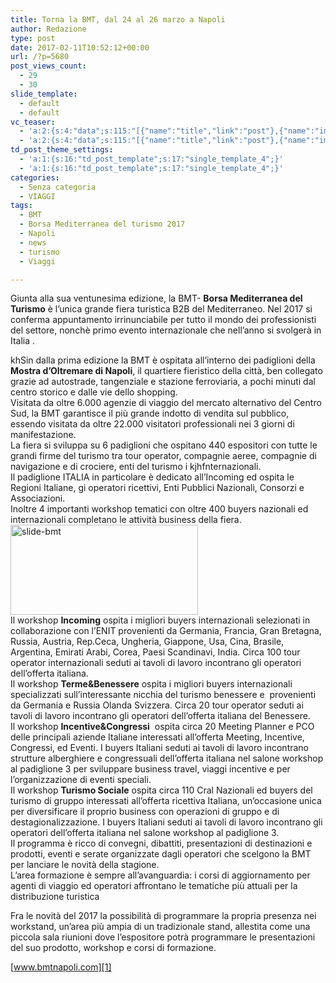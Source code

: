 ```yaml
---
title: Torna la BMT, dal 24 al 26 marzo a Napoli
author: Redazione
type: post
date: 2017-02-11T10:52:12+00:00
url: /?p=5680
post_views_count:
  - 29
  - 30
slide_template:
  - default
  - default
vc_teaser:
  - 'a:2:{s:4:"data";s:115:"[{"name":"title","link":"post"},{"name":"image","image":"featured","link":"none"},{"name":"text","mode":"excerpt"}]";s:7:"bgcolor";s:0:"";}'
  - 'a:2:{s:4:"data";s:115:"[{"name":"title","link":"post"},{"name":"image","image":"featured","link":"none"},{"name":"text","mode":"excerpt"}]";s:7:"bgcolor";s:0:"";}'
td_post_theme_settings:
  - 'a:1:{s:16:"td_post_template";s:17:"single_template_4";}'
  - 'a:1:{s:16:"td_post_template";s:17:"single_template_4";}'
categories:
  - Senza categoria
  - VIAGGI
tags:
  - BMT
  - Borsa Mediterranea del turismo 2017
  - Napoli
  - news
  - turismo
  - Viaggi

---
```

Giunta alla sua ventunesima edizione, la BMT- **Borsa Mediterranea del Turismo** è l’unica grande fiera turistica B2B del Mediterraneo. Nel 2017 si conferma appuntamento irrinunciabile per tutto il mondo dei professionisti del settore, nonchè primo evento internazionale che nell’anno si svolgerà in Italia .

khSin dalla prima edizione la BMT è ospitata all’interno dei padiglioni della **Mostra d’Oltremare di Napoli**, il quartiere fieristico della città, ben collegato grazie ad autostrade, tangenziale e stazione ferroviaria, a pochi minuti dal centro storico e dalle vie dello shopping.  
Visitata da oltre 6.000 agenzie di viaggio del mercato alternativo del Centro Sud, la BMT garantisce il più grande indotto di vendita sul pubblico, essendo visitata da oltre 22.000 visitatori professionali nei 3 giorni di manifestazione.  
La fiera si sviluppa su 6 padiglioni che ospitano 440 espositori con tutte le grandi firme del turismo tra tour operator, compagnie aeree, compagnie di navigazione e di crociere, enti del turismo i kjhfnternazionali.  
Il padiglione ITALIA in particolare è dedicato all’Incoming ed ospita le Regioni Italiane, gi operatori ricettivi, Enti Pubblici Nazionali, Consorzi e Associazioni.  
Inoltre 4 importanti workshop tematici con oltre 400 buyers nazionali ed internazionali completano le attività business della fiera.<img decoding="async" loading="lazy" class="size-medium wp-image-5682 alignleft" src="https://progressonline.it/wp-content/uploads/2017/02/slide-bmt-300x144.jpg" alt="slide-bmt" width="300" height="144" />  
Il workshop **Incoming** ospita i migliori buyers internazionali selezionati in collaborazione con l’ENIT provenienti da Germania, Francia, Gran Bretagna, Russia, Austria, Rep.Ceca, Ungheria, Giappone, Usa, Cina, Brasile, Argentina, Emirati Arabi, Corea, Paesi Scandinavi, India. Circa 100 tour operator internazionali seduti ai tavoli di lavoro incontrano gli operatori dell’offerta italiana.  
Il workshop **Terme&Benessere** ospita i migliori buyers internazionali specializzati sull’interessante nicchia del turismo benessere e  provenienti da Germania e Russia Olanda Svizzera. Circa 20 tour operator seduti ai tavoli di lavoro incontrano gli operatori dell’offerta italiana del Benessere.  
Il workshop **Incentive&Congressi**  ospita circa 20 Meeting Planner e PCO delle principali aziende Italiane interessati all’offerta Meeting, Incentive, Congressi, ed Eventi. I buyers Italiani seduti ai tavoli di lavoro incontrano strutture alberghiere e congressuali dell’offerta italiana nel salone workshop al padiglione 3 per sviluppare business travel, viaggi incentive e per l’organizzazione di eventi speciali.  
Il workshop **Turismo Sociale** ospita circa 110 Cral Nazionali ed buyers del turismo di gruppo interessati all’offerta ricettiva Italiana, un’occasione unica per diversificare il proprio business con operazioni di gruppo e di destagionalizzazione. I buyers Italiani seduti ai tavoli di lavoro incontrano gli operatori dell’offerta italiana nel salone workshop al padiglione 3.  
Il programma è ricco di convegni, dibattiti, presentazioni di destinazioni e prodotti, eventi e serate organizzate dagli operatori che scelgono la BMT per lanciare le novità della stagione.  
L’area formazione è sempre all’avanguardia: i corsi di aggiornamento per agenti di viaggio ed operatori affrontano le tematiche più attuali per la distribuzione turistica

Fra le novità del 2017 la possibilità di programmare la propria presenza nei workstand, un’area più ampia di un tradizionale stand, allestita come una piccola sala riunioni dove l’espositore potrà programmare le presentazioni del suo prodotto, workshop e corsi di formazione.

[www.bmtnapoli.com][1]

 [1]: https://www.bmtnapoli.com